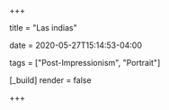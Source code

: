 +++

title = "Las indias"

date = 2020-05-27T15:14:53-04:00

tags = ["Post-Impressionism", "Portrait"]

[_build]
	render = false

+++


